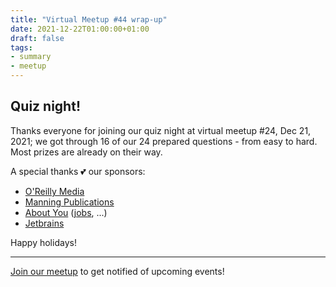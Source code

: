 ```yaml
---
title: "Virtual Meetup #44 wrap-up"
date: 2021-12-22T01:00:00+01:00
draft: false
tags:
- summary
- meetup
---
```


## Quiz night!

Thanks everyone for joining our quiz night at virtual meetup #24, Dec 21, 2021;
we got through 16 of our 24 prepared questions - from easy to hard. Most prizes
are already on their way.

A special thanks 💕 our sponsors:

* [O'Reilly Media](https://www.oreilly.com/pub/cpc/323592)
* [Manning Publications](https://manning.com)
* [About You](https://www.aboutyou.com) ([jobs](https://corporate.aboutyou.de/en/jobs/senior-golang-developer), ...)
* [Jetbrains](https://www.jetbrains.com/)

Happy holidays!

----

[Join our meetup](https://www.meetup.com/Leipzig-Golang) to get notified of
upcoming events!

